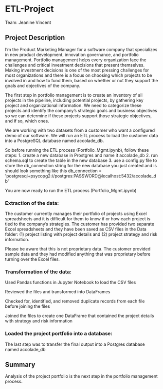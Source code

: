 # ETL-Project

Team: Jeanine Vincent

## Project Description
I’m the Product Marketing Manager for a software company that specializes in new product development, innovation governance, and portfolio management. Portfolio management helps every organization face the challenges and critical investment decisions that present themselves. Making investment decisions is one of the most pressing challenges for most organizations and there is a focus on choosing which projects to be involved in and how to fund them, based on whether or not they support the goals and objectives of the company.

The first step in portfolio management is to create an inventory of all projects in the pipeline, including potential projects, by gathering key project and organizational information. We need to categorize these projects and identify the company’s strategic goals and business objectives so we can determine if these projects support those strategic objectives, and if so, which ones. 

We are working with two datasets from a customer who want a configured demo of our software. We will run an ETL process to load the customer data into a PostgreSQL database named accolade_db.

So before running the ETL process (Portfolio_Mgmt.ipynb), follow these steps:
    1. create a new database in Prostgres and name it accolade_db
    2. run schema.sql to create the table in the new database
    3. use a config.py file to store the db_connection string for the new database you just created and is should look something like this
            db_connection = 'postgresql+psycopg2://postgres:PASSWORD@localhost:5432/accolade_db'
            
You are now ready to run the ETL process (Portfolio_Mgmt.ipynb)

### Extraction of the data:

The customer currently manages their portfolio of projects using Excel spreadsheets and it is difficult for them to know if or how each project is tied to the company’s strategies. The customer has provided two separate Excel spreadsheets and they have been saved as CSV files in the Data folder: (1) project listing with project details and (2) project strategy and risk information. 

Please be aware that this is not proprietary data. The customer provided sample data and they had modified anything that was proprietary before turning over the Excel files.

### Transformation of the data:

Used Pandas functions in Jupyter Notebook to load the CSV files

Reviewed the files and transformed into DataFrames

Checked for, identified, and removed duplicate records from each file before joining the files

Joined the files to create one DataFrame that contained the project details with strategy and risk information

### Loaded the project portfolio into a database:

The last step was to transfer the final output into a Postgres database named accolade_db

## Summary

Analysis of the project portfolio is the next step in the portfolio management process.


